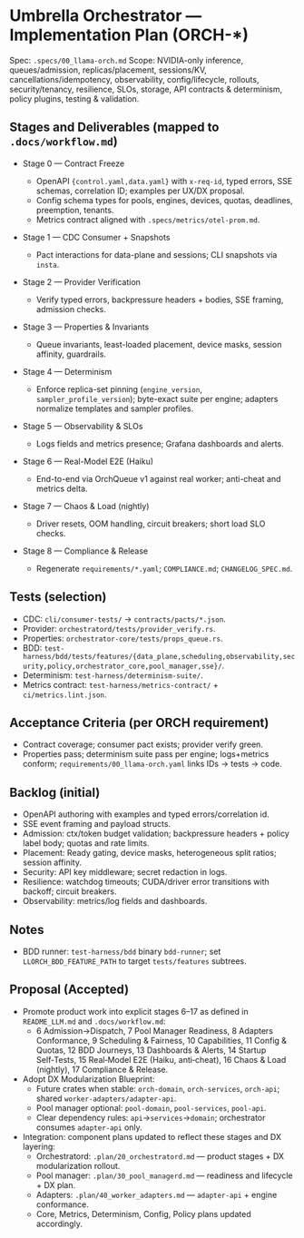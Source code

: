 # Umbrella Orchestrator — Implementation Plan (ORCH-*)

Spec: `.specs/00_llama-orch.md`
Scope: NVIDIA-only inference, queues/admission, replicas/placement, sessions/KV, cancellations/idempotency, observability, config/lifecycle, rollouts, security/tenancy, resilience, SLOs, storage, API contracts & determinism, policy plugins, testing & validation.

## Stages and Deliverables (mapped to `.docs/workflow.md`)

- Stage 0 — Contract Freeze
  - OpenAPI `{control.yaml,data.yaml}` with `x-req-id`, typed errors, SSE schemas, correlation ID; examples per UX/DX proposal.
  - Config schema types for pools, engines, devices, quotas, deadlines, preemption, tenants.
  - Metrics contract aligned with `.specs/metrics/otel-prom.md`.

- Stage 1 — CDC Consumer + Snapshots
  - Pact interactions for data-plane and sessions; CLI snapshots via `insta`.

- Stage 2 — Provider Verification
  - Verify typed errors, backpressure headers + bodies, SSE framing, admission checks.

- Stage 3 — Properties & Invariants
  - Queue invariants, least-loaded placement, device masks, session affinity, guardrails.

- Stage 4 — Determinism
  - Enforce replica-set pinning (`engine_version`, `sampler_profile_version`); byte-exact suite per engine; adapters normalize templates and sampler profiles.

- Stage 5 — Observability & SLOs
  - Logs fields and metrics presence; Grafana dashboards and alerts.

- Stage 6 — Real-Model E2E (Haiku)
  - End-to-end via OrchQueue v1 against real worker; anti-cheat and metrics delta.

- Stage 7 — Chaos & Load (nightly)
  - Driver resets, OOM handling, circuit breakers; short load SLO checks.

- Stage 8 — Compliance & Release
  - Regenerate `requirements/*.yaml`; `COMPLIANCE.md`; `CHANGELOG_SPEC.md`.

## Tests (selection)

- CDC: `cli/consumer-tests/` → `contracts/pacts/*.json`.
- Provider: `orchestratord/tests/provider_verify.rs`.
- Properties: `orchestrator-core/tests/props_queue.rs`.
- BDD: `test-harness/bdd/tests/features/{data_plane,scheduling,observability,security,policy,orchestrator_core,pool_manager,sse}/`.
- Determinism: `test-harness/determinism-suite/`.
- Metrics contract: `test-harness/metrics-contract/` + `ci/metrics.lint.json`.

## Acceptance Criteria (per ORCH requirement)

- Contract coverage; consumer pact exists; provider verify green.
- Properties pass; determinism suite pass per engine; logs+metrics conform; `requirements/00_llama-orch.yaml` links IDs → tests → code.

## Backlog (initial)

- OpenAPI authoring with examples and typed errors/correlation id.
- SSE event framing and payload structs.
- Admission: ctx/token budget validation; backpressure headers + policy label body; quotas and rate limits.
- Placement: Ready gating, device masks, heterogeneous split ratios; session affinity.
- Security: API key middleware; secret redaction in logs.
- Resilience: watchdog timeouts; CUDA/driver error transitions with backoff; circuit breakers.
- Observability: metrics/log fields and dashboards.

## Notes

- BDD runner: `test-harness/bdd` binary `bdd-runner`; set `LLORCH_BDD_FEATURE_PATH` to target `tests/features` subtrees.

## Proposal (Accepted)

- Promote product work into explicit stages 6–17 as defined in `README_LLM.md` and `.docs/workflow.md`:
  - 6 Admission→Dispatch, 7 Pool Manager Readiness, 8 Adapters Conformance, 9 Scheduling & Fairness,
    10 Capabilities, 11 Config & Quotas, 12 BDD Journeys, 13 Dashboards & Alerts, 14 Startup Self‑Tests,
    15 Real‑Model E2E (Haiku, anti‑cheat), 16 Chaos & Load (nightly), 17 Compliance & Release.
- Adopt DX Modularization Blueprint:
  - Future crates when stable: `orch-domain`, `orch-services`, `orch-api`; shared `worker-adapters/adapter-api`.
  - Pool manager optional: `pool-domain`, `pool-services`, `pool-api`.
  - Clear dependency rules: `api`→`services`→`domain`; orchestrator consumes `adapter-api` only.
- Integration: component plans updated to reflect these stages and DX layering:
  - Orchestratord: `.plan/20_orchestratord.md` — product stages + DX modularization rollout.
  - Pool manager: `.plan/30_pool_managerd.md` — readiness and lifecycle + DX plan.
  - Adapters: `.plan/40_worker_adapters.md` — `adapter-api` + engine conformance.
  - Core, Metrics, Determinism, Config, Policy plans updated accordingly.

